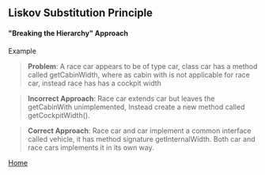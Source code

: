 ## Liskov Substitution Principle
#### "Breaking the Hierarchy" Approach
Example  
>__Problem__: A race car appears to be of type car, class car has a method called getCabinWidth, 
>where as cabin with is not applicable for race car, instead race has has a cockpit width

>__Incorrect Approach__: Race car extends car but leaves the getCabinWith unimplemented, Instead create a new method called getCockpitWidth().

>__Correct Approach__: Race car and car implement a common interface called vehicle, 
>it has method signature getInternalWidth. Both car and race cars implements it in its own way.


[Home](../../../../../Notes.md) 
